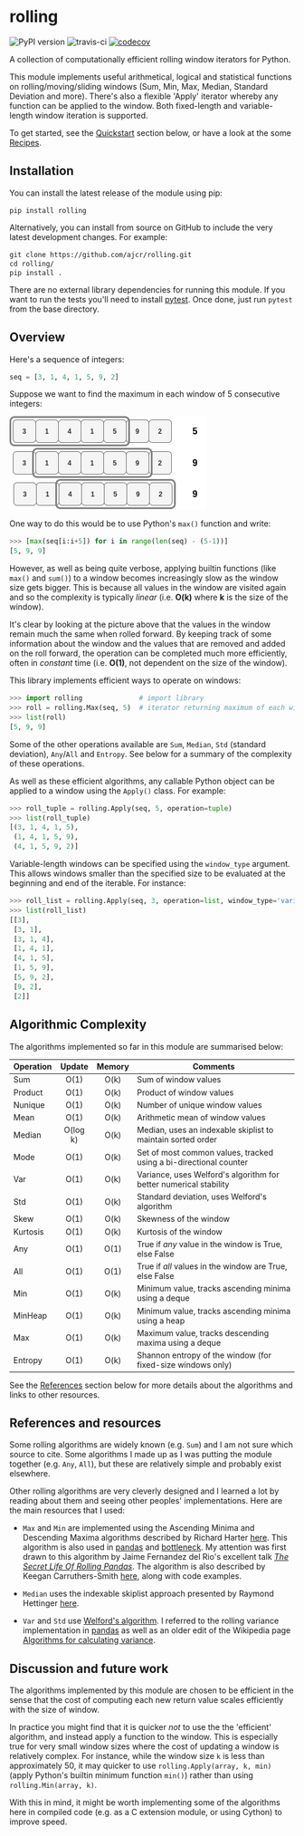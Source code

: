 # rolling

![PyPI version](https://badge.fury.io/py/rolling.svg) ![travis-ci](https://travis-ci.org/ajcr/rolling.svg?branch=master) [![codecov](https://codecov.io/gh/ajcr/rolling/branch/master/graph/badge.svg)](https://codecov.io/gh/ajcr/rolling)

A collection of computationally efficient rolling window iterators for Python.

This module implements useful arithmetical, logical and statistical functions on rolling/moving/sliding windows (Sum, Min, Max, Median, Standard Deviation and more). There's also a flexible 'Apply' iterator whereby any function can be applied to the window. Both fixed-length and variable-length window iteration is supported.

To get started, see the [Quickstart](https://github.com/ajcr/rolling#quickstart) section below, or have a look at the some [Recipes](https://github.com/ajcr/rolling/blob/master/doc/recipes.md).

## Installation

You can install the latest release of the module using pip:
```
pip install rolling
```

Alternatively, you can install from source on GitHub to include the very latest development changes. For example:
```
git clone https://github.com/ajcr/rolling.git
cd rolling/
pip install .
```

There are no external library dependencies for running this module. If you want to run the tests you'll need to install [pytest](https://docs.pytest.org/en/latest/). Once done, just run `pytest` from the base directory.

## Overview

Here's a sequence of integers:
```python
seq = [3, 1, 4, 1, 5, 9, 2]
```
Suppose we want to find the maximum in each window of 5 consecutive integers:

![alt tag](https://github.com/ajcr/rolling/blob/master/assets/readme_example_1.png)

One way to do this would be to use Python's `max()` function and write:

```python
>>> [max(seq[i:i+5]) for i in range(len(seq) - (5-1))]
[5, 9, 9]
```

However, as well as being quite verbose, applying builtin functions (like `max()` and `sum()`) to a window becomes increasingly slow as the window size gets bigger. This is because all values in the window are visited again and so the complexity is typically _linear_ (i.e. **O(k)** where **k** is the size of the window).

It's clear by looking at the picture above that the values in the window remain much the same when rolled forward. By keeping track of some information about the window and the values that are removed and added on the roll forward, the operation can be completed much more efficiently, often in _constant_ time (i.e. **O(1)**, not dependent on the size of the window).

This library implements efficient ways to operate on windows:

```python
>>> import rolling              # import library
>>> roll = rolling.Max(seq, 5)  # iterator returning maximum of each window of size 5
>>> list(roll)
[5, 9, 9] 
```
Some of the other operations available are `Sum`, `Median`, `Std` (standard deviation), `Any`/`All` and `Entropy`. See below for a summary of the complexity of these operations.

As well as these efficient algorithms, any callable Python object can be applied to a window using the `Apply()` class. For example:
```python
>>> roll_tuple = rolling.Apply(seq, 5, operation=tuple)
>>> list(roll_tuple)
[(3, 1, 4, 1, 5),
 (1, 4, 1, 5, 9),
 (4, 1, 5, 9, 2)]
```

Variable-length windows can be specified using the `window_type` argument. This allows windows smaller than the specified size to be evaluated at the beginning and end of the iterable. For instance:
```python
>>> roll_list = rolling.Apply(seq, 3, operation=list, window_type='variable')
>>> list(roll_list)
[[3],
 [3, 1],
 [3, 1, 4],
 [1, 4, 1],
 [4, 1, 5],
 [1, 5, 9],
 [5, 9, 2],
 [9, 2],
 [2]]
```

## Algorithmic Complexity

The algorithms implemented so far in this module are summarised below:

| Operation        | Update   | Memory | Comments |
| ---------------- |:--------:|:------:|-----------------------------|
| Sum              | O(1)     | O(k)   | Sum of window values |
| Product          | O(1)     | O(k)   | Product of window values |
| Nunique          | O(1)     | O(k)   | Number of unique window values |
| Mean             | O(1)     | O(k)   | Arithmetic mean of window values |
| Median           | O(log k) | O(k)   | Median, uses an indexable skiplist to maintain sorted order |
| Mode             | O(1)     | O(k)   | Set of most common values, tracked using a bi-directional counter |
| Var              | O(1)     | O(k)   | Variance, uses Welford's algorithm for better numerical stability |
| Std              | O(1)     | O(k)   | Standard deviation, uses Welford's algorithm |
| Skew             | O(1)     | O(k)   | Skewness of the window |
| Kurtosis         | O(1)     | O(k)   | Kurtosis of the window |
| Any              | O(1)     | O(1)   | True if *any* value in the window is True, else False |
| All              | O(1)     | O(1)   | True if *all* values in the window are True, else False |
| Min              | O(1)     | O(k)   | Minimum value, tracks ascending minima using a deque |
| MinHeap          | O(1)     | O(k)   | Minimum value, tracks ascending minima using a heap |
| Max              | O(1)     | O(k)   | Maximum value, tracks descending maxima using a deque |
| Entropy          | O(1)     | O(k)   | Shannon entropy of the window (for fixed-size windows only) |

See the [References](https://github.com/ajcr/rolling#references-and-resources) section below for more details about the algorithms and links to other resources.

## References and resources

Some rolling algorithms are widely known (e.g. `Sum`) and I am not sure which source to cite. Some algorithms I made up as I was putting the module together (e.g. `Any`, `All`), but these are relatively simple and probably exist elsewhere.

Other rolling algorithms are very cleverly designed and I learned a lot by reading about them and seeing other peoples' implementations. Here are the main resources that I used:

- `Max` and `Min` are implemented using the Ascending Minima and Descending Maxima algorithms described by Richard Harter [here](http://www.richardhartersworld.com/cri/2001/slidingmin.html). This algorithm is also used in [pandas](http://pandas.pydata.org/) and [bottleneck](https://github.com/kwgoodman/bottleneck). My attention was first drawn to this algorithm by Jaime Fernandez del Rio's excellent talk _[The Secret Life Of Rolling Pandas](https://www.youtube.com/watch?v=XM_r5La-1tA)_. The algorithm is also described by Keegan Carruthers-Smith [here](https://people.cs.uct.ac.za/~ksmith/articles/sliding_window_minimum.html), along with code examples.

- `Median` uses the indexable skiplist approach presented by Raymond Hettinger [here](http://code.activestate.com/recipes/577073/).

- `Var` and `Std` use [Welford's algorithm](https://en.wikipedia.org/wiki/Algorithms_for_calculating_variance#On-line_algorithm). I referred to the rolling variance implementation in [pandas](https://github.com/pandas-dev/pandas/blob/master/pandas/_libs/window.pyx#L635-L784) as well as an older edit of the Wikipedia page [Algorithms for calculating variance](https://en.wikipedia.org/w/index.php?title=Algorithms_for_calculating_variance&oldid=617145179).

## Discussion and future work

The algorithms implemented by this module are chosen to be efficient in the sense that the cost of computing each new return value scales efficiently with the size of window.

In practice you might find that it is quicker *not* to use the the 'efficient' algorithm, and instead apply a function to the window. This is especially true for very small window sizes where the cost of updating a window is relatively complex. For instance, while the window size `k` is less than approximately 50, it may quicker to use `rolling.Apply(array, k, min)` (apply Python's builtin minimum function `min()`) rather than using `rolling.Min(array, k)`.

With this in mind, it might be worth implementing some of the algorithms here in compiled code (e.g. as a C extension module, or using Cython) to improve speed.
